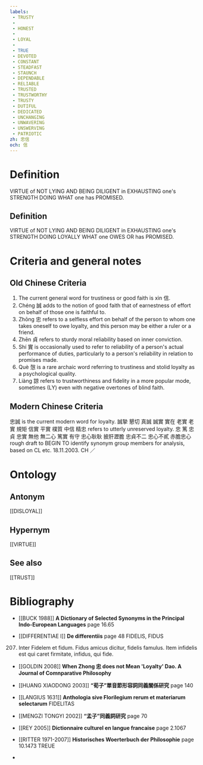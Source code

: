 ```yaml
---
labels: 
 - TRUSTY
 - 
 - HONEST
 - 
 - LOYAL
 - 
 - TRUE
 - DEVOTED
 - CONSTANT
 - STEADFAST
 - STAUNCH
 - DEPENDABLE
 - RELIABLE
 - TRUSTED
 - TRUSTWORTHY
 - TRUSTY
 - DUTIFUL
 - DEDICATED
 - UNCHANGING
 - UNWAVERING
 - UNSWERVING
 - PATRIOTIC
zh: 忠信
och: 信
---
```


# Definition
VIRTUE of NOT LYING AND BEING DILIGENT in EXHAUSTING one's STRENGTH DOING WHAT one has PROMISED.
## Definition
VIRTUE of NOT LYING AND BEING DILIGENT in EXHAUSTING one's STRENGTH DOING LOYALLY WHAT one OWES OR has PROMISED.
# Criteria and general notes
## Old Chinese Criteria
1. The current general word for trustiness or good faith is xìn 信.
2. Chéng 誠 adds to the notion of good faith that of earnestness of effort on behalf of those one is faithful to.
3. Zhōng 忠 refers to a selfless effort on behalf of the person to whom one takes oneself to owe loyalty, and this person may be either a ruler or a friend.
4. Zhēn 貞 refers to sturdy moral reliability based on inner conviction.
5. Shí 實 is occasionally used to refer to reliability of a person's actual performance of duties, particularly to a person's reliability in relation to promises made.
6. Què 愨 is a rare archaic word referring to trustiness and stolid loyalty as a psychological quality.
7. Liàng 諒 refers to trustworthiness and fidelity in a more popular mode, sometimes (LY) even with negative overtones of blind faith.
## Modern Chinese Criteria
忠誠 is the current modern word for loyalty.
誠摯
懇切
真誠
誠實
實在
老實
老實
規矩
信實
平實
樸質
中信
精忠 refers to utterly unreserved loyalty.
忠
篤
忠貞
忠實
無他
無二心
篤實
有守
忠心耿耿
披肝瀝膽
忠貞不二
忠心不貳
赤膽忠心
rough draft to BEGIN TO identify synonym group members for analysis, based on CL etc. 18.11.2003. CH ／
# Ontology

## Antonym
[[DISLOYAL]]
## Hypernym
[[VIRTUE]]
## See also
[[TRUST]]
# Bibliography
- [[BUCK 1988]]
**A Dictionary of Selected Synonyms in the Principal Indo-European Languages** page 16.65

- [[DIFFERENTIAE I]]
**De differentiis** page 48
FIDELIS, FIDUS
207. Inter Fidelem et fidum. Fidus amicus dicitur, fidelis famulus. Item infidelis est qui caret firmitate, infidus, qui fide.
- [[GOLDIN 2008]]
**When Zhong 忠 does not Mean 'Loyalty' Dao. A Journal of Comnparative Philosophy** 

- [[HUANG XIAODONG 2003]]
**“荀子”單音節形容詞同義關係研究** page 140

- [[LANGIUS 1631]]
**Anthologia sive Florilegium rerum et materiarum selectarum** 
FIDELITAS
- [[MENGZI TONGYI 2002]]
**“孟子”同義詞研究** page 70

- [[REY 2005]]
**Dictionnaire culturel en langue francaise** page 2.1067

- [[RITTER 1971-2007]]
**Historisches Woerterbuch der Philosophie** page 10.1473
TREUE
- 
